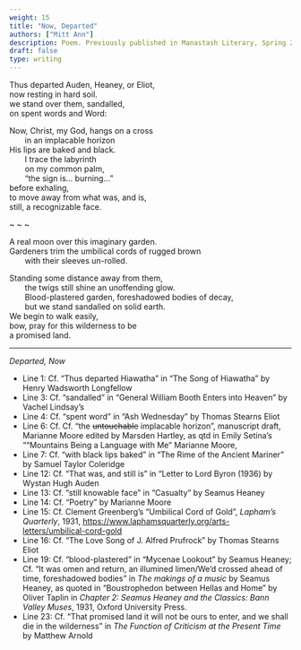 ```yaml
---
weight: 15
title: "Now, Departed"
authors: ["Mitt Ann"]
description: Poem. Previously published in Manastash Literary, Spring 2022.
draft: false
type: writing
---
```


Thus departed Auden, Heaney, or Eliot,  
now resting in hard soil.  
we stand over them, sandalled,  
on spent words and Word:

Now, Christ, my God, hangs on a cross  
&nbsp;&nbsp;&nbsp;&nbsp;&nbsp;&nbsp; in an implacable horizon  
His lips are baked and black.  
&nbsp;&nbsp;&nbsp;&nbsp;&nbsp;&nbsp; I trace the labyrinth  
&nbsp;&nbsp;&nbsp;&nbsp;&nbsp;&nbsp; on my common palm,  
&nbsp;&nbsp;&nbsp;&nbsp;&nbsp;&nbsp;  “the sign is… burning…”  
before exhaling,  
to move away from what was, and is,  
still, a recognizable face.

~ ~ ~

A real moon over this imaginary garden.  
Gardeners trim the umbilical cords of rugged brown  
&nbsp;&nbsp;&nbsp;&nbsp;&nbsp;&nbsp; with their sleeves un-rolled.

Standing some distance away from them,  
&nbsp;&nbsp;&nbsp;&nbsp;&nbsp;&nbsp; the twigs still shine an unoffending glow.  
&nbsp;&nbsp;&nbsp;&nbsp;&nbsp;&nbsp; Blood-plastered garden, foreshadowed bodies of decay,  
&nbsp;&nbsp;&nbsp;&nbsp;&nbsp;&nbsp; but we stand sandalled on solid earth.  
We begin to walk easily,  
bow, pray for this wilderness to be  
a promised land. 

---

*Departed, Now*
- Line 1: Cf. “Thus departed Hiawatha” in “The Song of Hiawatha” by Henry Wadsworth Longfellow
- Line 3: Cf. “sandalled” in “General William Booth Enters into Heaven” by Vachel Lindsay’s
- Line 4: Cf. “spent word” in “Ash Wednesday” by Thomas Stearns Eliot
- Line 6: Cf. Cf. “the ~~untouchable~~ implacable horizon”, manuscript draft, Marianne Moore edited by Marsden Hartley, as qtd in Emily Setina’s ““Mountains Being a Language with Me” Marianne Moore,
- Line 7: Cf. “with black lips baked” in “The Rime of the Ancient Mariner” by Samuel Taylor Coleridge
- Line 12: Cf. “That was, and still is” in “Letter to Lord Byron (1936) by Wystan Hugh Auden
- Line 13: Cf. “still knowable face” in “Casualty” by Seamus Heaney
- Line 14: Cf. “Poetry” by Marianne Moore
- Line 15: Cf. Clement Greenberg’s “Umbilical Cord of Gold”, *Lapham’s Quarterly*, 1931, <u>https://www.laphamsquarterly.org/arts-letters/umbilical-cord-gold</u>
- Line 16: Cf. “The Love Song of J. Alfred Prufrock” by Thomas Stearns Eliot
- Line 19: Cf. “blood-plastered” in “Mycenae Lookout” by Seamus Heaney; Cf. “It was omen and return, an illumined limen/We’d crossed ahead of time, foreshadowed bodies” in *The makings of a music* by Seamus Heaney, as quoted in “Boustrophedon between Hellas and Home” by Oliver Taplin in *Chapter 2: Seamus Heaney and the Classics: Bann Valley Muses*, 1931, Oxford University Press.
- Line 23: Cf. “That promised land it will not be ours to enter, and we shall die in the wilderness” in *The Function of Criticism at the Present Time* by Matthew Arnold


